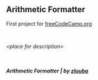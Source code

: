 ## Arithmetic Formatter

First project for [freeCodeCamp.org](https://www.freecodecamp.org/learn/scientific-computing-with-python/scientific-computing-with-python-projects/arithmetic-formatter)

<br>

*\<place for description\>*

<br>

##### Arithmetic Formatter | by [zluuba](https://www.freecodecamp.org/zluuba)